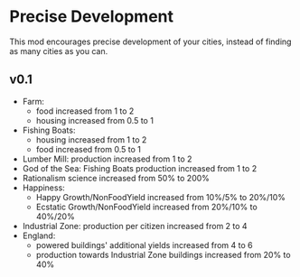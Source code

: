 ﻿# Precise Development

This mod encourages precise development of your cities, instead of finding as many cities as you can.

## v0.1

- Farm:
  - food increased from 1 to 2
  - housing increased from 0.5 to 1
- Fishing Boats:
  - housing increased from 1 to 2
  - food increased from 0.5 to 1
- Lumber Mill: production increased from 1 to 2
- God of the Sea: Fishing Boats production increased from 1 to 2
- Rationalism science increased from 50% to 200%
- Happiness:
  - Happy Growth/NonFoodYield increased from 10%/5% to 20%/10%
  - Ecstatic Growth/NonFoodYield increased from 20%/10% to 40%/20%
- Industrial Zone: production per citizen increased from 2 to 4
- England:
  - powered buildings' additional yields increased from 4 to 6
  - production towards Industrial Zone buildings increased from 20% to 40%
